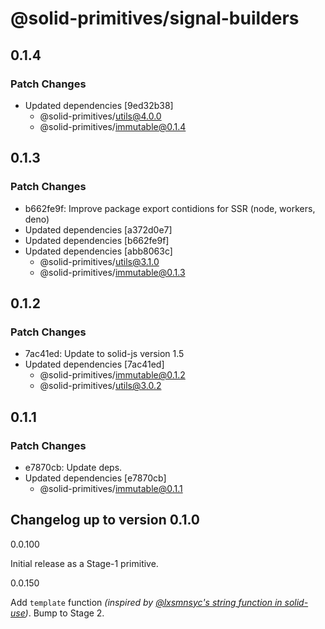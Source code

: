# @solid-primitives/signal-builders

## 0.1.4

### Patch Changes

- Updated dependencies [9ed32b38]
  - @solid-primitives/utils@4.0.0
  - @solid-primitives/immutable@0.1.4

## 0.1.3

### Patch Changes

- b662fe9f: Improve package export contidions for SSR (node, workers, deno)
- Updated dependencies [a372d0e7]
- Updated dependencies [b662fe9f]
- Updated dependencies [abb8063c]
  - @solid-primitives/utils@3.1.0
  - @solid-primitives/immutable@0.1.3

## 0.1.2

### Patch Changes

- 7ac41ed: Update to solid-js version 1.5
- Updated dependencies [7ac41ed]
  - @solid-primitives/immutable@0.1.2
  - @solid-primitives/utils@3.0.2

## 0.1.1

### Patch Changes

- e7870cb: Update deps.
- Updated dependencies [e7870cb]
  - @solid-primitives/immutable@0.1.1

## Changelog up to version 0.1.0

0.0.100

Initial release as a Stage-1 primitive.

0.0.150

Add `template` function _(inspired by [@lxsmnsyc's string function in solid-use](#https://github.com/LXSMNSYC/solid-use/tree/main/packages/solid-use#string))_.
Bump to Stage 2.
